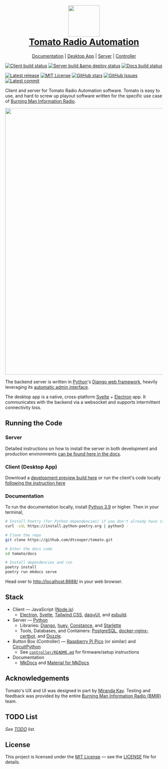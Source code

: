 <h1 align="center">
  <a href="https://dtcooper.github.io/tomato/">
    <img src="https://raw.github.com/dtcooper/tomato/main/docs/assets/tomato.png" width="100"><br>
    Tomato Radio Automation
  </a>
</h1>

<p align="center">
  <a href="https://dtcooper.github.io/tomato/">Documentation</a> |
  <a href="https://dtcooper.github.io/tomato/client/">Desktop App</a> |
  <a href="https://dtcooper.github.io/tomato/server/">Server</a> |
  <a href="https://github.com/dtcooper/tomato/blob/main/controller/">Controller</a>
</p>

[![Client build status](https://img.shields.io/github/actions/workflow/status/dtcooper/tomato/build-client.yml?branch=main&label=client%20build)](https://github.com/dtcooper/tomato/actions/workflows/build-client.yml) [![Server build &amp deploy status](https://img.shields.io/github/actions/workflow/status/dtcooper/tomato/build-deploy-on-push.yml?branch=main&label=server%20build)](https://github.com/dtcooper/tomato/actions/workflows/build-deploy-on-push.yml) [![Docs build status](https://img.shields.io/github/actions/workflow/status/dtcooper/tomato/docs.yml?branch=main&label=docs%20build)](https://github.com/dtcooper/tomato/actions/workflows/docs.yml)

[![Latest release](https://img.shields.io/github/v/tag/dtcooper/tomato?filter=!preview-build&label=release)](https://github.com/dtcooper/tomato/releases/latest) [![MIT License](https://img.shields.io/github/license/dtcooper/tomato)](https://github.com/dtcooper/tomato/blob/main/LICENSE) [![GitHub stars](https://img.shields.io/github/stars/dtcooper/tomato?style=flat)](https://github.com/dtcooper/tomato/stargazers) [![GitHub Issues](https://img.shields.io/github/issues/dtcooper/tomato)](https://github.com/dtcooper/tomato/issues) [![Latest commit](https://img.shields.io/github/last-commit/dtcooper/tomato)](https://github.com/dtcooper/tomato/commits/)

Client and server for Tomato Radio Automation software. Tomato is easy to use,
and hard to screw up playout software written for the specific use case of
[Burning Man Information Radio](https://bmir.org).

<div align="center">
  <img src="https://raw.github.com/dtcooper/tomato/main/docs/assets/client/screenshot.png" width="850">
</div>

The backend server is written in [Python](https://www.python.org/)'s
[Django web framework](https://www.djangoproject.com/), heavily leveraging its
[automatic admin interface](https://docs.djangoproject.com/en/4.1/ref/contrib/admin/).

The desktop app is a native, cross-platform [Svelte](https://svelte.dev/) +
[Electron](https://www.electronjs.org/) app. It communicates with the backend
via a websocket and supports intermittent connectivity loss.

## Running the Code

### Server

Detailed instructions on how to install the server in both development and
production environments
[can be found here in the docs](https://dtcooper.github.io/tomato/server/installation/).

### Client (Desktop App)

Download a
[development preview build here](https://github.com/dtcooper/tomato/releases/tag/preview-build)
or run the client's code locally
[following the instruction here](https://dtcooper.github.io/tomato/client/#run-development-code)

### Documentation

To run the documentation locally, install [Python 3.9](https://www.python.org/)
or higher. Then in your terminal,

```bash
# Install Poetry (for Python dependencies) if you don't already have it.
curl -sSL https://install.python-poetry.org | python3 -

# Clone the repo
git clone https://github.com/dtcooper/tomato.git

# Enter the docs code
cd tomato/docs

# Install dependencies and run
poetry install
poetry run mkdocs serve
```

Head over to <http://localhost:8888/> in your web browser.

## Stack

* Client &mdash; JavaScript ([Node.js](https://nodejs.org/en/))
  * [Electron](https://electronjs.org/), [Svelte](https://svelte.dev/),
    [Tailwind CSS](https://tailwindcss.com/), [daisyUI](https://daisyui.com/),
    and [esbuild](https://esbuild.github.io/).
* Server &mdash; [Python](https://www.python.org/)
  * Libraries: [Django](https://www.djangoproject.com/), [huey](https://huey.readthedocs.io/en/latest/),
    [Constance](https://django-constance.readthedocs.io/en/latest/), and [Starlette](https://www.starlette.io/)
  * Tools, Databases, and Containers: [PostgreSQL](https://www.postgresql.org/),
    [docker-nginx-certbot](https://github.com/JonasAlfredsson/docker-nginx-certbot),
    and [Dozzle](https://dozzle.dev/).
* Button Box (Controller) &mdash;
  [Raspberry Pi Pico](https://www.raspberrypi.com/documentation/microcontrollers/raspberry-pi-pico.html)
  (or similar) and [CircuitPython](https://circuitpython.org/)
  * See [`controller/README.md`](controller/README.md) for firmware/setup instructions
* Documentation
  * [MkDocs](https://www.mkdocs.org/) and [Material for MkDocs](https://squidfunk.github.io/mkdocs-material/)

## Acknowledgements

Tomato's UX and UI was designed in part by
[Miranda Kay](mailto:miranda.e.kay@gmail.com). Testing and feedback was provided
by the entire [Burning Man Information Radio (BMIR)](https://bmir.org) team.

## TODO List

_See [TODO](TODO.md) list._

## License

This project is licensed under the [MIT License](https://opensource.org/licenses/MIT)
&mdash; see the [LICENSE](https://github.com/dtcooper/tomato/blob/main/LICENSE)
file for details.
